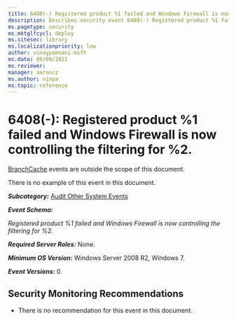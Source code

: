 ```yaml
---
title: 6408(-) Registered product %1 failed and Windows Firewall is now controlling the filtering for %2. 
description: Describes security event 6408(-) Registered product %1 failed and Windows Firewall is now controlling the filtering for %2.
ms.pagetype: security
ms.mktglfcycl: deploy
ms.sitesec: library
ms.localizationpriority: low
author: vinaypamnani-msft
ms.date: 09/09/2021
ms.reviewer: 
manager: aaroncz
ms.author: vinpa
ms.topic: reference
---
```


# 6408(-): Registered product %1 failed and Windows Firewall is now controlling the filtering for %2.


[BranchCache](/previous-versions/windows/it-pro/windows-server-2012-R2-and-2012/jj127252(v=ws.11)) events are outside the scope of this document.

There is no example of this event in this document.

***Subcategory:***&nbsp;[Audit Other System Events](audit-other-system-events.md)

***Event Schema:***

*Registered product %1 failed and Windows Firewall is now controlling the filtering for %2.*

***Required Server Roles:*** None.

***Minimum OS Version:*** Windows Server 2008 R2, Windows 7.

***Event Versions:*** 0.

## Security Monitoring Recommendations

-   There is no recommendation for this event in this document.